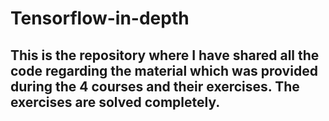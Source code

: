 # Tensorflow-in-depth

## This is the repository where I have shared all the code regarding the material which was provided during the 4 courses and their exercises. The exercises are solved completely.
